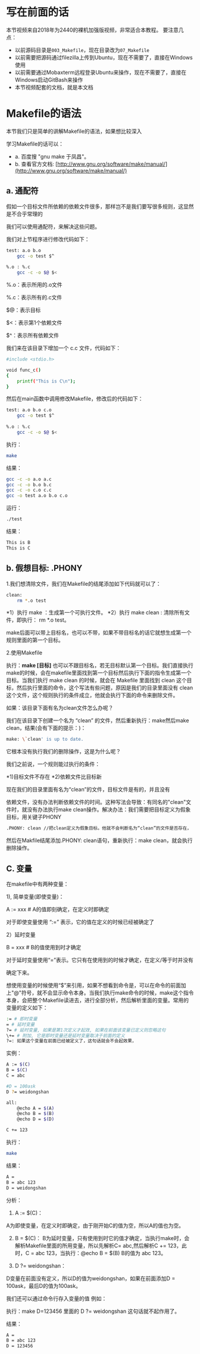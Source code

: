 # 写在前面的话

本节视频来自2018年为2440的裸机加强版视频，非常适合本教程。
要注意几点：

* 以前源码目录是`003_Makefile`，现在目录改为`07_Makefile`
* 以前需要把源码通过filezilla上传到Ubuntu，现在不需要了，直接在Windows使用
* 以前需要通过Mobaxterm远程登录Ubuntu来操作，现在不需要了，直接在Windows启动GitBash来操作
* 本节视频配套的文档，就是本文档

# Makefile的语法

本节我们只是简单的讲解Makefile的语法，如果想比较深入

学习Makefile的话可以：

* a. 百度搜 "gnu make 于凤昌"。
* b. 查看官方文档: [http://www.gnu.org/software/make/manual/](http://www.gnu.org/software/make/manual/)

## a. 通配符

假如一个目标文件所依赖的依赖文件很多，那样岂不是我们要写很多规则，这显然是不合乎常理的

我们可以使用通配符，来解决这些问题。

我们对上节程序进行修改代码如下：

```bash
test: a.o b.o 
	gcc -o test $^
	
%.o : %.c
	gcc -c -o $@ $<
```

%.o：表示所用的.o文件

%.c：表示所有的.c文件

\$\@：表示目标

\$\<：表示第1个依赖文件

\$\^：表示所有依赖文件

我们来在该目录下增加一个 c.c 文件，代码如下：

```bash
#include <stdio.h>

void func_c()
{
	printf("This is C\n");
}
```

然后在main函数中调用修改Makefile，修改后的代码如下：

```bash
test: a.o b.o c.o
	gcc -o test $^
	
%.o : %.c
	gcc -c -o $@ $<
```

执行： 

```bash
make
```

结果：

```bash
gcc -c -o a.o a.c
gcc -c -o b.o b.c
gcc -c -o c.o c.c
gcc -o test a.o b.o c.o
```

运行：

```bash
./test
```

结果：

```bash
This is B
This is C
```

## b. 假想目标: .PHONY

1.我们想清除文件，我们在Makefile的结尾添加如下代码就可以了：

```bash
clean:
	rm *.o test
```

*1）执行 make ：生成第一个可执行文件。
*2）执行 make clean : 清除所有文件，即执行： rm \*.o test。

make后面可以带上目标名，也可以不带，如果不带目标名的话它就想生成第一个规则里面的第一个目标。

2.使用Makefile

执行：**make [目标]** 也可以不跟目标名，若无目标默认第一个目标。我们直接执行make的时候，会在makefile里面找到第一个目标然后执行下面的指令生成第一个目标。当我们执行 make clean 的时候，就会在 Makefile 里面找到 clean 这个目标，然后执行里面的命令，这个写法有些问题，原因是我们的目录里面没有 clean 这个文件，这个规则执行的条件成立，他就会执行下面的命令来删除文件。

如果：该目录下面有名为clean文件怎么办呢？

我们在该目录下创建一个名为 “clean” 的文件，然后重新执行：make然后make
clean，结果(会有下面的提示：)：

```bash
make: \`clean' is up to date.
```

它根本没有执行我们的删除操作，这是为什么呢？

我们之前说，一个规则能过执行的条件：

*1)目标文件不存在
*2)依赖文件比目标新

现在我们的目录里面有名为“clean”的文件，目标文件是有的，并且没有

依赖文件，没有办法判断依赖文件的时间。这种写法会导致：有同名的"clean"文件时，就没有办法执行make clean操作。解决办法：我们需要把目标定义为假象目标，用关键子PHONY

```bash
.PHONY: clean //把clean定义为假象目标。他就不会判断名为“clean”的文件是否存在，
```

然后在Makfile结尾添加.PHONY: clean语句，重新执行：make clean，就会执行删除操作。

## C. 变量

在makefile中有两种变量：

1), 简单变量(即使变量)：

A := xxx    # A的值即刻确定，在定义时即确定

对于即使变量使用 “:=” 表示，它的值在定义的时候已经被确定了

2）延时变量

B = xxx   # B的值使用到时才确定

对于延时变量使用“=”表示。它只有在使用到的时候才确定，在定义/等于时并没有

确定下来。

想使用变量的时候使用“\$”来引用，如果不想看到命令是，可以在命令的前面加上"\@"符号，就不会显示命令本身。当我们执行make命令的时候，make这个指令本身，会把整个Makefile读进去，进行全部分析，然后解析里面的变量。常用的变量的定义如下：

```bash
:= # 即时变量
= # 延时变量
?= # 延时变量, 如果是第1次定义才起效, 如果在前面该变量已定义则忽略这句
\+= # 附加, 它是即时变量还是延时变量取决于前面的定义
?=: 如果这个变量在前面已经被定义了，这句话就会不会起效果，
```

实例：

```bash
A := $(C)
B = $(C)
C = abc

#D = 100ask
D ?= weidongshan

all:
	@echo A = $(A)
	@echo B = $(B)
	@echo D = $(D)

C += 123
```

执行：

```bash
make
```

结果：

```bash
A =
B = abc 123
D = weidongshan
```

分析：

1) A := \$(C)：

A为即使变量，在定义时即确定，由于刚开始C的值为空，所以A的值也为空。

2) B = \$(C)：
B为延时变量，只有使用到时它的值才确定，当执行make时，会解析Makefile里面的所用变量，所以先解析C= abc,然后解析C += 123，此时，C = abc 123，当执行：\@echo B = \$(B) B的值为 abc 123。

3) D ?= weidongshan：

D变量在前面没有定义，所以D的值为weidongshan，如果在前面添加D = 100ask，最后D的值为100ask。

我们还可以通过命令行存入变量的值 例如：

执行：make D=123456 里面的 D ?= weidongshan 这句话就不起作用了。

结果：

```bash
A =
B = abc 123
D = 123456
```
